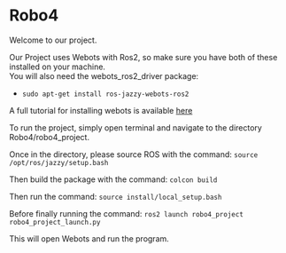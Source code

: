 # Robo4

Welcome to our project.

Our Project uses Webots with Ros2, so make sure you have both of these installed on your machine. 
<br>You will also need the webots_ros2_driver package:
* `sudo apt-get install ros-jazzy-webots-ros2`

A full tutorial for installing webots is available [here](https://docs.ros.org/en/jazzy/Tutorials/Advanced/Simulators/Webots/Installation-Ubuntu.html)

To run the project, simply open terminal and navigate to the directory Robo4/robo4_project.

Once in the directory, please source ROS with the command: `source /opt/ros/jazzy/setup.bash`

Then build the package with the command: `colcon build`

Then run the command: `source install/local_setup.bash`

Before finally running the command: `ros2 launch robo4_project robo4_project_launch.py`

This will open Webots and run the program.


